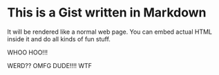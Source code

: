 # This is a Gist written in Markdown

It will be rendered like a normal web page. You can embed actual HTML inside it
and do all kinds of fun stuff.

WHOO HOO!!!

WERD?? OMFG DUDE!!!! WTF